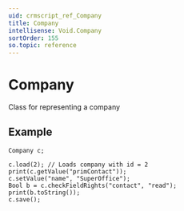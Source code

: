 ```yaml
---
uid: crmscript_ref_Company
title: Company
intellisense: Void.Company
sortOrder: 155
so.topic: reference
---
```


# Company

Class for representing a company

## Example

    Company c;
    
    c.load(2); // Loads company with id = 2
    print(c.getValue("primContact"));
    c.setValue("name", "SuperOffice");
    Bool b = c.checkFieldRights("contact", "read");
    print(b.toString());
    c.save();
